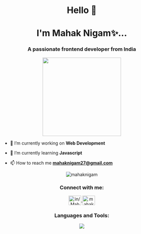 <h1 align="center">
  Hello 👋
</h1>
<h1 align="center">
  I'm Mahak Nigam✨...    
</h1>

<h3 align="center">
  A passionate frontend developer from India
</h3>

<p align="center">
<img width="250" src="https://school.mangoanimate.com/wp-content/uploads/2020/12/Business-Work-space.png">
<!-- </p> -->

- 🔭 I’m currently working on **Web Development**

- 🌱 I’m currently learning **Javascript**

- 📫 How to reach me **mahaknigam27@gmail.com**
</p>
  
<p align="center"> <img src="https://komarev.com/ghpvc/?username=mahaknigam&label=Profile%20views&color=0e75b6&style=flat" alt="mahaknigam" /> </p>

  <h3 align="center">Connect with me:</h3>
  <p align="center">
  <a href="https://www.linkedin.com/in/mahak-nigam-9a3a73238" target="blank">
  <img align="center" src="https://skillicons.dev/icons?i=linkedin" alt="in/Mahak Nigam/" height="30" width="40" />
</a>
<a href="https://discord.gg/mahaknigam" target="blank">
  <img align="center" src="https://skillicons.dev/icons?i=discord" alt="mahaknigam" height="30" width="40" />
</a>
</p>

<h3 align="center">Languages and Tools:</h3>
<div align="center">
  	<a href="https://skillicons.dev">
    	<img src="https://skillicons.dev/icons?i=gcp,vscode,nodejs,js,html,css,discord,mysql,java,github,git,instagram,&perline=50&theme=dark"/>
</a>
  
</div>




